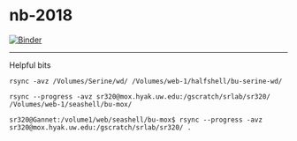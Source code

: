 # nb-2018


[![Binder](https://mybinder.org/badge_logo.svg)](https://mybinder.org/v2/gh/sr320/nb-2018/master)


---

Helpful bits

`rsync -avz /Volumes/Serine/wd/ /Volumes/web-1/halfshell/bu-serine-wd/`



`rsync --progress -avz sr320@mox.hyak.uw.edu:/gscratch/srlab/sr320/ /Volumes/web-1/seashell/bu-mox/`

`sr320@Gannet:/volume1/web/seashell/bu-mox$ rsync --progress -avz sr320@mox.hyak.uw.edu:/gscratch/srlab/sr320/ .`
